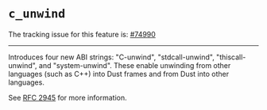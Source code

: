 # `c_unwind`

The tracking issue for this feature is: [#74990]

[#74990]: https://github.com/dust-lang/dust/issues/74990

------------------------

Introduces four new ABI strings: "C-unwind", "stdcall-unwind",
"thiscall-unwind", and "system-unwind". These enable unwinding from other
languages (such as C++) into Dust frames and from Dust into other languages.

See [RFC 2945] for more information.

[RFC 2945]: https://github.com/dust-lang/rfcs/blob/master/text/2945-c-unwind-abi.md
